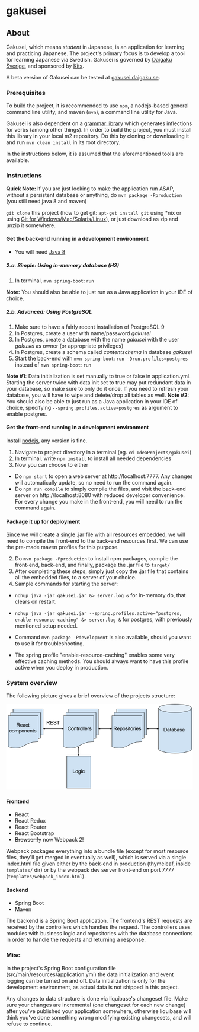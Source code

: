 # gakusei

## About
Gakusei, which means _student_ in Japanese, is an application for learning and practicing Japanese.
The project's primary focus is to develop a tool for learning Japanese via Swedish.
Gakusei is governed by [Daigaku Sverige](http://www.daigaku.se), and sponsored by [Kits](https://www.kits.se).

A beta version of Gakusei can be tested at [gakusei.daigaku.se](http://gakusei.daigaku.se).

### Prerequisites
To build the project, it is recommended to use `npm`, a nodejs-based general command line utility, and maven (`mvn`), a command line utility for Java.

Gakusei is also dependent on a [grammar library](https://github.com/psandboge/japanese-grammar-utils) which generates inflections for verbs (among other things). In order to build the project, you must install this library in your local m2 repository. Do this by cloning or downloading it and run `mvn clean install` in its root directory.

In the instructions below, it is assumed that the aforementioned tools are available.

### Instructions
**Quick Note:** If you are just looking to make the application run ASAP, without a persistent database or anything, do `mvn package -Pproduction` (you still need java 8 and maven)

`git clone` this project (how to get git: `apt-get install git` using *nix or using [Git for Windows/Mac/Solaris/Linux](https://git-scm.com/downloads)), or just download as zip and unzip it somewhere.

#### Get the back-end running in a development environment

* You will need [Java 8](http://www.oracle.com/technetwork/java/javase/downloads/jdk8-downloads-2133151.html)

##### 2.a. Simple: Using in-memory database (H2)

1. In terminal, ```mvn spring-boot:run```

**Note:** You should also be able to just run as a Java application in your IDE of choice.

##### 2.b. Advanced: Using PostgreSQL

1. Make sure to have a fairly recent installation of PostgreSQL 9
2. In Postgres, create a user with name/password *gakusei*
3. In Postgres, create a database with the name *gakusei* with the user *gakusei* as owner (or appropriate privileges)
4. In Postgres, create a schema called *contentschema* in database *gakusei*
5. Start the back-end with ```mvn spring-boot:run -Drun.profiles=postgres``` instead of ```mvn spring-boot:run```

**Note #1:** Data initialization is set manually to true or false in application.yml. Starting the server twice with data init set to true may put redundant data in your database, so make sure to only do it once. If you need to refresh your database, you will have to wipe and delete/drop all tables as well.
**Note #2:** You should also be able to just run as a Java application in your IDE of choice, specifying `--spring.profiles.active=postgres` as argument to enable postgres.

#### Get the front-end running in a development environment

Install [nodejs](https://nodejs.org/en/), any version is fine.

1. Navigate to project directory in a terminal (eg. `cd IdeaProjects/gakusei`)
2. In terminal, write `npm install` to install all needed dependencies
3. Now you can choose to either
* Do `npm start` to open a web server at http://localhost:7777. Any changes will automatically update, so no need to run the command again.
* Do `npm run compile` to simply compile the files, and visit the back-end server on http://localhost:8080 with reduced developer convenience. For every change you make in the front-end, you will need to run the command again.

#### Package it up for deployment
Since we will create a single .jar file with all resources embedded, we will need to compile the front-end to the back-end resources first. We can use the pre-made maven profiles for this purpose.

2. Do `mvn package -Pproduction` to install npm packages, compile the front-end, back-end, and finally, package the .jar file to `target/`
3. After completing these steps, simply just copy the .jar file that contains all the embedded files, to a server of your choice.
4. Sample commands for starting the server:
* `nohup java -jar gakusei.jar &> server.log &` for in-memory db, that clears on restart.
* `nohup java -jar gakusei.jar --spring.profiles.active="postgres, enable-resource-caching" &> server.log &` for postgres, with previously mentioned setup needed.

* Command `mvn package -Pdevelopment` is also available, should you want to use it for troubleshooting.
* The spring profile "enable-resource-caching" enables some very effective caching methods. You should always want to have this profile active when you deploy in production.

### System overview
The following picture gives a brief overview of the projects structure:

![Alt System Overview](./doc/img/GakuseiOverview.png)

#### Frontend
- React
- React Redux
- React Router
- React Bootstrap
- ~~Browserify~~ now Webpack 2!

Webpack packages everything into a bundle file (except for most resource files, they'll get merged in eventually as well), which is served via a single index.html file given either by the back-end in production (thymeleaf, inside `templates/` dir) or by the webpack dev server front-end on port 7777 (`templates/webpack_index.html`).

#### Backend
- Spring Boot
- Maven

The backend is a Spring Boot application. The frontend's REST requests are received by the controllers which handles the
request. The controllers uses modules with business logic and repositories with the database connections in order to
handle the requests and returning a response.

### Misc
In the project's Spring Boot configuration file (src/main/resources/application.yml) the data initialization and event
logging can be turned on and off. Data initialization is only for the development environment, as actual data is not shipped in this project.

Any changes to data structure is done via liquibase's changeset file. Make sure your changes are incremental (one changeset for each new change) after you've published your application somewhere, otherwise liquibase will think you've done something wrong modifying existing changesets, and will refuse to continue.
